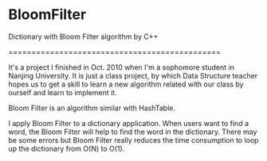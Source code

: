 BloomFilter
===========

Dictionary with Bloom Filter algorithm by C++

==============================================

It's a project I finished in Oct. 2010 when I'm a sophomore student in Nanjing University.
It is just a class project, by which Data Structure teacher hopes us to get a skill to learn a new algorithm 
related with our class by ourself and learn to implement it. 

Bloom Filter is an algorithm similar with HashTable.

I apply Bloom Filter to a dictionary application. When users want to find a word, the Bloom Filter will help to find
the word in the dictionary. There may be some errors but Bloom Filter really reduces the time consumption to loop up 
the dictionary from O(N) to O(1).
